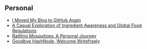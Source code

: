 ## Personal
- [I Moved My Blog to GitHub Again](posts/#i-have-done-something)
- [A Casual Exploration of Ingredient Awareness and Global Food Regulations](posts/#ingredient-awareness)
- [Battling Mosquitoes: A Personal Journey](posts/#battling-mosquitoes)
- [Goodbye HashNode, Welcome Writefreely](posts/#goodbye-hashnode-welcome-writefreely)

